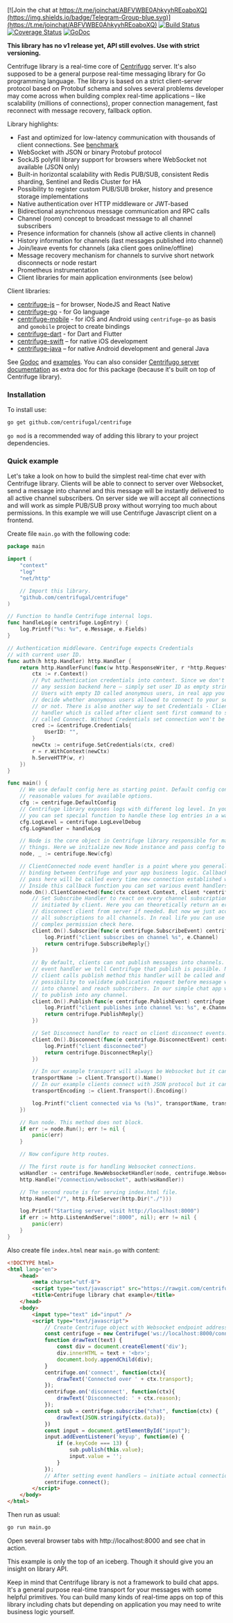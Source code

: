 [![Join the chat at https://t.me/joinchat/ABFVWBE0AhkyyhREoaboXQ](https://img.shields.io/badge/Telegram-Group-blue.svg)](https://t.me/joinchat/ABFVWBE0AhkyyhREoaboXQ)
[![Build Status](https://travis-ci.org/centrifugal/centrifuge.svg?branch=master)](https://travis-ci.org/centrifugal/centrifuge)
[![Coverage Status](https://coveralls.io/repos/github/centrifugal/centrifuge/badge.svg?branch=master)](https://coveralls.io/github/centrifugal/centrifuge?branch=master)
[![GoDoc](https://godoc.org/github.com/centrifugal/centrifuge?status.svg)](https://godoc.org/github.com/centrifugal/centrifuge)

**This library has no v1 release yet, API still evolves. Use with strict versioning.**

Centrifuge library is a real-time core of [Centrifugo](https://github.com/centrifugal/centrifugo) server. It's also supposed to be a general purpose real-time messaging library for Go programming language. The library is based on a strict client-server protocol based on Protobuf schema and solves several problems developer may come across when building complex real-time applications – like scalability (millions of connections), proper connection management, fast reconnect with message recovery, fallback option.

Library highlights:

* Fast and optimized for low-latency communication with thousands of client connections. See [benchmark](https://centrifugal.github.io/centrifugo/misc/benchmark/)
* WebSocket with JSON or binary Protobuf protocol
* SockJS polyfill library support for browsers where WebSocket not available (JSON only)
* Built-in horizontal scalability with Redis PUB/SUB, consistent Redis sharding, Sentinel and Redis Cluster for HA
* Possibility to register custom PUB/SUB broker, history and presence storage implementations
* Native authentication over HTTP middleware or JWT-based
* Bidirectional asynchronous message communication and RPC calls
* Channel (room) concept to broadcast message to all channel subscribers
* Presence information for channels (show all active clients in channel)
* History information for channels (last messages published into channel)
* Join/leave events for channels (aka client goes online/offline)
* Message recovery mechanism for channels to survive short network disconnects or node restart
* Prometheus instrumentation
* Client libraries for main application environments (see below)

Client libraries:

* [centrifuge-js](https://github.com/centrifugal/centrifuge-js) – for browser, NodeJS and React Native
* [centrifuge-go](https://github.com/centrifugal/centrifuge-go) - for Go language
* [centrifuge-mobile](https://github.com/centrifugal/centrifuge-mobile) - for iOS and Android using `centrifuge-go` as basis and `gomobile` project to create bindings
* [centrifuge-dart](https://github.com/centrifugal/centrifuge-dart) - for Dart and Flutter
* [centrifuge-swift](https://github.com/centrifugal/centrifuge-swift) – for native iOS development
* [centrifuge-java](https://github.com/centrifugal/centrifuge-java) – for native Android development and general Java

See [Godoc](https://godoc.org/github.com/centrifugal/centrifuge) and [examples](https://github.com/centrifugal/centrifuge/tree/master/_examples). You can also consider [Centrifugo server documentation](https://centrifugal.github.io/centrifugo/) as extra doc for this package (because it's built on top of Centrifuge library).

### Installation

To install use:

```bash
go get github.com/centrifugal/centrifuge
```

`go mod` is a recommended way of adding this library to your project dependencies.

### Quick example

Let's take a look on how to build the simplest real-time chat ever with Centrifuge library. Clients will be able to connect to server over Websocket, send a message into channel and this message will be instantly delivered to all active channel subscribers. On server side we will accept all connections and will work as simple PUB/SUB proxy without worrying too much about permissions. In this example we will use Centrifuge Javascript client on a frontend.

Create file `main.go` with the following code:

```go
package main

import (
	"context"
	"log"
	"net/http"

	// Import this library.
	"github.com/centrifugal/centrifuge"
)

// Function to handle Centrifuge internal logs.
func handleLog(e centrifuge.LogEntry) {
	log.Printf("%s: %v", e.Message, e.Fields)
}

// Authentication middleware. Centrifuge expects Credentials
// with current user ID.
func auth(h http.Handler) http.Handler {
	return http.HandlerFunc(func(w http.ResponseWriter, r *http.Request) {
		ctx := r.Context()
		// Put authentication credentials into context. Since we don't have
		// any session backend here – simply set user ID as empty string.
		// Users with empty ID called anonymous users, in real app you should
		// decide whether anonymous users allowed to connect to your server
		// or not. There is also another way to set Credentials - ClientConnecting
		// handler which is called after client sent first command to server
		// called Connect. Without Credentials set connection won't be accepted.
		cred := &centrifuge.Credentials{
			UserID: "",
		}
		newCtx := centrifuge.SetCredentials(ctx, cred)
		r = r.WithContext(newCtx)
		h.ServeHTTP(w, r)
	})
}

func main() {
	// We use default config here as starting point. Default config contains
	// reasonable values for available options.
	cfg := centrifuge.DefaultConfig
	// Centrifuge library exposes logs with different log level. In your app
	// you can set special function to handle these log entries in a way you want.
	cfg.LogLevel = centrifuge.LogLevelDebug
	cfg.LogHandler = handleLog

	// Node is the core object in Centrifuge library responsible for many useful
	// things. Here we initialize new Node instance and pass config to it.
	node, _ := centrifuge.New(cfg)

	// ClientConnected node event handler is a point where you generally create a
	// binding between Centrifuge and your app business logic. Callback function you
	// pass here will be called every time new connection established with server.
	// Inside this callback function you can set various event handlers for connection.
	node.On().ClientConnected(func(ctx context.Context, client *centrifuge.Client) {
		// Set Subscribe Handler to react on every channel subscription attempt
		// initiated by client. Here you can theoretically return an error or
		// disconnect client from server if needed. But now we just accept
		// all subscriptions to all channels. In real life you can use a more
		// complex permission check here.
		client.On().Subscribe(func(e centrifuge.SubscribeEvent) centrifuge.SubscribeReply {
			log.Printf("client subscribes on channel %s", e.Channel)
			return centrifuge.SubscribeReply{}
		})

		// By default, clients can not publish messages into channels. By setting this
		// event handler we tell Centrifuge that publish is possible. Now each time
		// client calls publish method this handler will be called and you have a
		// possibility to validate publication request before message will be published
		// into channel and reach subscribers. In our simple chat app we allow everyone
		// to publish into any channel.
		client.On().Publish(func(e centrifuge.PublishEvent) centrifuge.PublishReply {
			log.Printf("client publishes into channel %s: %s", e.Channel, string(e.Data))
			return centrifuge.PublishReply{}
		})

		// Set Disconnect handler to react on client disconnect events.
		client.On().Disconnect(func(e centrifuge.DisconnectEvent) centrifuge.DisconnectReply {
			log.Printf("client disconnected")
			return centrifuge.DisconnectReply{}
		})

		// In our example transport will always be Websocket but it can also be SockJS.
		transportName := client.Transport().Name()
		// In our example clients connect with JSON protocol but it can also be Protobuf.
		transportEncoding := client.Transport().Encoding()

		log.Printf("client connected via %s (%s)", transportName, transportEncoding)
	})

	// Run node. This method does not block.
	if err := node.Run(); err != nil {
		panic(err)
	}

	// Now configure http routes.

	// The first route is for handling Websocket connections.
	wsHandler := centrifuge.NewWebsocketHandler(node, centrifuge.WebsocketConfig{})
	http.Handle("/connection/websocket", auth(wsHandler))

	// The second route is for serving index.html file.
	http.Handle("/", http.FileServer(http.Dir("./")))

	log.Printf("Starting server, visit http://localhost:8000")
	if err := http.ListenAndServe(":8000", nil); err != nil {
		panic(err)
	}
}
```

Also create file `index.html` near `main.go` with content:

```html
<!DOCTYPE html>
<html lang="en">
    <head>
        <meta charset="utf-8">
        <script type="text/javascript" src="https://rawgit.com/centrifugal/centrifuge-js/master/dist/centrifuge.min.js"></script>
        <title>Centrifuge library chat example</title>
    </head>
    <body>
        <input type="text" id="input" />
        <script type="text/javascript">
            // Create Centrifuge object with Websocket endpoint address set in main.go
            const centrifuge = new Centrifuge('ws://localhost:8000/connection/websocket');
            function drawText(text) {
                const div = document.createElement('div');
                div.innerHTML = text + '<br>';
                document.body.appendChild(div);
            }
            centrifuge.on('connect', function(ctx){
                drawText('Connected over ' + ctx.transport);
            });
            centrifuge.on('disconnect', function(ctx){
                drawText('Disconnected: ' + ctx.reason);
            });
            const sub = centrifuge.subscribe("chat", function(ctx) {
                drawText(JSON.stringify(ctx.data));
            })
            const input = document.getElementById("input");
            input.addEventListener('keyup', function(e) {
                if (e.keyCode === 13) {
                    sub.publish(this.value);
                    input.value = '';
                }
            });
            // After setting event handlers – initiate actual connection with server.
            centrifuge.connect();
        </script>
    </body>
</html>
```

Then run as usual:

```bash
go run main.go
```

Open several browser tabs with http://localhost:8000 and see chat in action.

This example is only the top of an iceberg. Though it should give you an insight on library API. 

Keep in mind that Centrifuge library is not a framework to build chat apps. It's a general purpose real-time transport for your messages with some helpful primitives. You can build many kinds of real-time apps on top of this library including chats but depending on application you may need to write business logic yourself.
